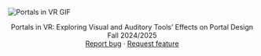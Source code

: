 ![Portals in VR GIF](portal.gif)


<p align="center">
  Portals in VR: Exploring Visual and Auditory Tools’ Effects on Portal Design Fall 2024/2025
  <br>
  <a href="https://reponame/issues/new?template=bug.md">Report bug</a>
  ·
  <a href="https://reponame/issues/new?template=feature.md&labels=feature">Request feature</a>
</p>
